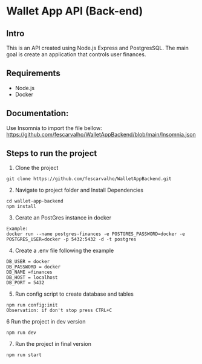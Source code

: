# Wallet App API (Back-end)

## Intro

This is an API created using Node.js Express and PostgresSQL.
The main goal is create an application that controls user finances.

## Requirements

- Node.js
- Docker

## Documentation:

Use Insomnia to import the file bellow:
https://github.com/fescarvalho/WalletAppBackend/blob/main/Insomnia.json

## Steps to run the project

1. Clone the project

```
git clone https://github.com/fescarvalho/WalletAppBackend.git
```

2. Navigate to project folder and Install Dependencies

```
cd wallet-app-backend
npm install
```

3. Cerate an PostGres instance in docker

```
Example:
docker run --name postgres-finances -e POSTGRES_PASSWORD=docker -e POSTGRES_USER=docker -p 5432:5432 -d -t postgres
```

4. Create a .env file following the example

```
DB_USER = docker
DB_PASSWORD = docker
DB_NAME =finances
DB_HOST = localhost
DB_PORT = 5432

```

5. Run config script to create database and tables

```
npm run config:init
Observation: if don't stop press CTRL+C
```

6 Run the project in dev version

```
npm run dev
```

7. Run the project in final version

```
npm run start
```
